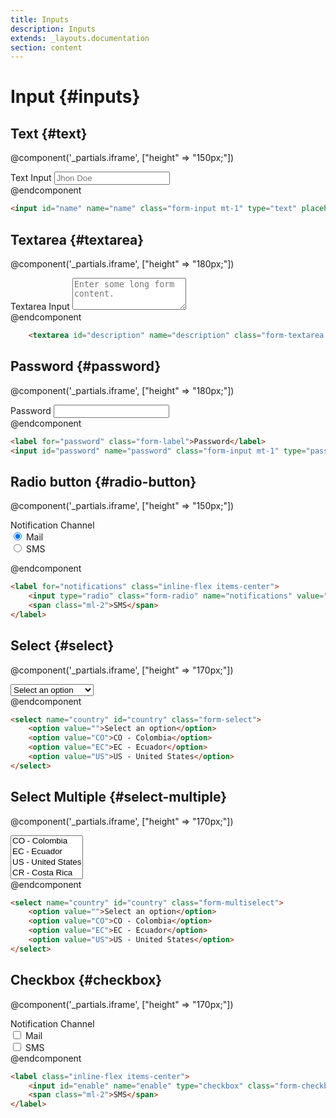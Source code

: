 ```yaml
---
title: Inputs
description: Inputs
extends: _layouts.documentation
section: content
---
```


# Input {#inputs}

## Text {#text}

@component('_partials.iframe', ["height" => "150px;"])
<div class="px-4 py-8 bg-white">
    <div class="max-w-3xl mx-auto space-y-4 flex flex-col items-center justify-start sm:space-y-0 sm:flex-row sm:items-end sm:justify-around">
        <div>
            <label for="name" class="form-label">Text Input</label>
            <input id="name" name="name" class="form-input mt-1" type="text" placeholder="Jhon Doe">
        </div>
    </div>
</div>
@endcomponent

```html
<input id="name" name="name" class="form-input mt-1" type="text" placeholder="Jhon Doe">
```

## Textarea {#textarea}

@component('_partials.iframe', ["height" => "180px;"])
<div class="px-4 py-8 bg-white">
    <div class="max-w-3xl mx-auto space-y-4 flex flex-col items-center justify-start sm:space-y-0 sm:flex-row sm:items-end sm:justify-around">
        <div>
            <label for="description" class="form-label">Textarea Input</label>
            <textarea id="description" name="description" class="form-textarea mt-1" rows="3" placeholder="Enter some long form content."></textarea>
        </div>
    </div>
</div>
@endcomponent

```html
    <textarea id="description" name="description" class="form-textarea mt-1" rows="3" placeholder="Enter some long form content."></textarea>
```

## Password {#password}

@component('_partials.iframe', ["height" => "180px;"])
<div class="px-4 py-8 bg-white">
    <div class="max-w-3xl mx-auto space-y-4 flex flex-col items-center justify-start sm:space-y-0 sm:flex-row sm:items-end sm:justify-around">
        <div>
            <label for="password" class="form-label">Password</label>
            <input id="password" name="password" class="form-input mt-1" type="password" >
        </div>
    </div>
</div>
@endcomponent

```html
<label for="password" class="form-label">Password</label>
<input id="password" name="password" class="form-input mt-1" type="password" >
```

<!-- 
## Password with error {#password-error}

@component('_partials.iframe', ["height" => "180px;"])
<div class="px-4 py-8 bg-white">
    <div class="max-w-3xl mx-auto space-y-4 flex flex-col items-center justify-start sm:space-y-0 sm:flex-row sm:items-end sm:justify-around">
        <div>
            <label for="password" class="form-label">Password</label>
            <input id="password" name="password" class="form-input mt-1 has-error" type="password" >
            <p class="form-input-error">This field is required.</p>
        </div>
    </div>
</div>
@endcomponent

```html
    <label for="password" class="form-label">Password</label>
    <input id="password" name="password" class="form-input mt-1" type="password" >
```
-->

## Radio button {#radio-button}

@component('_partials.iframe', ["height" => "150px;"])
<div class="px-4 py-8 bg-white">
    <div class="max-w-3xl mx-auto space-y-4 flex flex-col items-center justify-start sm:space-y-0 sm:flex-row sm:items-end sm:justify-around">
        <div>
            <span>Notification Channel</span>
            <div class="mt-2">
                <label for="notifications" class="inline-flex items-center">
                    <input type="radio" class="form-radio" name="notifications" value="mail" checked>
                    <span class="ml-2">Mail</span>
                </label>
            </div>
            <div>
                <label for="notifications" class="inline-flex items-center">
                    <input type="radio" class="form-radio" name="notifications" value="sms">
                    <span class="ml-2">SMS</span>
                </label>
            </div>
        </div>
    </div>
</div>

@endcomponent

```html
<label for="notifications" class="inline-flex items-center">
    <input type="radio" class="form-radio" name="notifications" value="sms">
    <span class="ml-2">SMS</span>
</label>
```

## Select {#select}

@component('_partials.iframe', ["height" => "170px;"])
<div class="px-4 py-8 bg-white">
    <div class="max-w-3xl mx-auto space-y-4 flex flex-col items-center justify-start sm:space-y-0 sm:flex-row sm:items-end sm:justify-around">
        <div>
            <select name="country" id="country" class="form-select">
                <option value="">Select an option</option>
                <option value="CO">CO - Colombia</option>
                <option value="EC">EC - Ecuador</option>
                <option value="US">US - United States</option>
            </select>
        </div>
    </div>
</div>
@endcomponent

```html
<select name="country" id="country" class="form-select">
    <option value="">Select an option</option>
    <option value="CO">CO - Colombia</option>
    <option value="EC">EC - Ecuador</option>
    <option value="US">US - United States</option>
</select>
```

## Select Multiple {#select-multiple}

@component('_partials.iframe', ["height" => "170px;"])
<div class="px-4 py-8 bg-white">
    <div class="max-w-3xl mx-auto space-y-4 flex flex-col items-center justify-start sm:space-y-0 sm:flex-row sm:items-end sm:justify-around">
        <div>
            <select name="country" id="country" class="form-multiselect" multiple>
                <option value="CO">CO - Colombia</option>
                <option value="EC">EC - Ecuador</option>
                <option value="US">US - United States</option>
                <option value="CR">CR - Costa Rica</option>
                <option value="PE">PE - Peru</option>
            </select>
        </div>
    </div>
</div>
@endcomponent

```html
<select name="country" id="country" class="form-multiselect">
    <option value="">Select an option</option>
    <option value="CO">CO - Colombia</option>
    <option value="EC">EC - Ecuador</option>
    <option value="US">US - United States</option>
</select>
```

## Checkbox {#checkbox}

@component('_partials.iframe', ["height" => "170px;"])
<div class="px-4 py-8 bg-white">
    <div class="max-w-3xl mx-auto space-y-4 flex flex-col items-center justify-start sm:space-y-0 sm:flex-row sm:items-end sm:justify-around">
        <div>
            <span>Notification Channel</span>
            <div class="mt-2">
                <label class="inline-flex items-center">
                    <input id="enable" name="enable" type="checkbox" class="form-checkbox">
                    <span class="ml-2">Mail</span>
                 </label>
            </div>
            <div>
                <label class="inline-flex items-center">
                    <input id="enable" name="enable" type="checkbox" class="form-checkbox">
                    <span class="ml-2">SMS</span>
                </label>
            </div>
        </div>
    </div>
</div>
@endcomponent

```html
<label class="inline-flex items-center">
    <input id="enable" name="enable" type="checkbox" class="form-checkbox">
    <span class="ml-2">SMS</span>
</label>
```
